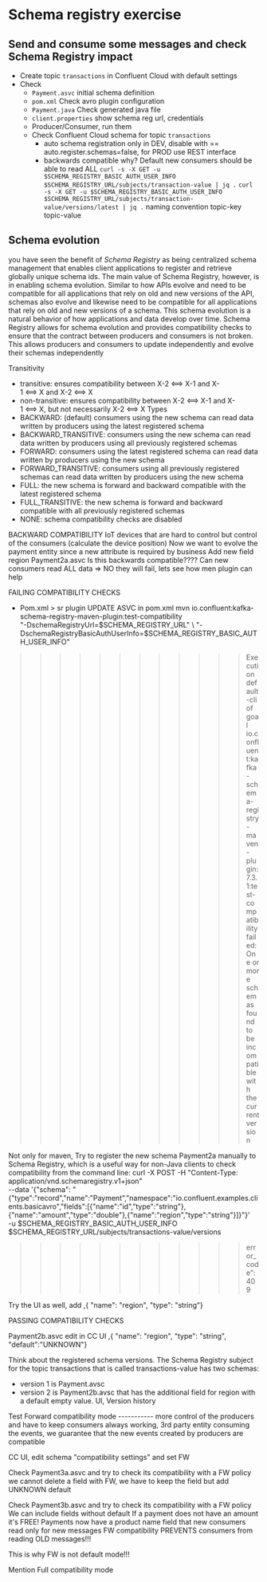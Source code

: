 # Schema registry exercise

## Send and consume some messages and check Schema Registry impact

* Create topic `transactions` in Confluent Cloud with default settings
* Check
    * `Payment.asvc` initial schema definition
    * `pom.xml` Check avro plugin configuration
    * `Payment.java` Check generated java file
    * `client.properties` show schema reg url, credentials
    * Producer/Consumer, run them
    * Check Confluent Cloud schema for topic `transactions`
        * auto schema registration only in DEV, disable with == auto.register.schemas=false, for PROD use REST interface
        * backwards compatible why? Default new consumers should be able to read ALL
          ```curl -s -X GET -u $SCHEMA_REGISTRY_BASIC_AUTH_USER_INFO $SCHEMA_REGISTRY_URL/subjects/transaction-value | jq .```
          ```curl -s -X GET -u $SCHEMA_REGISTRY_BASIC_AUTH_USER_INFO $SCHEMA_REGISTRY_URL/subjects/transaction-value/versions/latest | jq .```
naming convention topic-key topic-value

## Schema evolution
you have seen the benefit of *Schema Registry* as being centralized schema management that enables client applications to register and retrieve globally unique schema ids. The main value of Schema Registry, however, is in enabling schema evolution. Similar to how APIs evolve and need to be compatible for all applications that rely on old and new versions of the API, schemas also evolve and likewise need to be compatible for all applications that rely on old and new versions of a schema. This schema evolution is a natural behavior of how applications and data develop over time.
Schema Registry allows for schema evolution and provides compatibility checks to ensure that the contract between producers and consumers is not broken. This allows producers and consumers to update independently and evolve their schemas independently

Transitivity
* transitive: ensures compatibility between X-2 <==> X-1 and X-1 <==> X and X-2 <==> X
* non-transitive: ensures compatibility between X-2 <==> X-1 and X-1 <==> X, but not necessarily X-2 <==> X
  Types
* BACKWARD: (default) consumers using the new schema can read data written by producers using the latest registered schema
* BACKWARD_TRANSITIVE: consumers using the new schema can read data written by producers using all previously registered schemas
* FORWARD: consumers using the latest registered schema can read data written by producers using the new schema
* FORWARD_TRANSITIVE: consumers using all previously registered schemas can read data written by producers using the new schema
* FULL: the new schema is forward and backward compatible with the latest registered schema
* FULL_TRANSITIVE: the new schema is forward and backward compatible with all previously registered schemas
* NONE: schema compatibility checks are disabled

BACKWARD COMPATIBILITY
IoT devices that are hard to control but control of the consumers (calculate the device position)
Now we want to evolve the payment entity since a new attribute is required by business
Add new field region Payment2a.asvc
Is this backwards compatible???? Can new consumers read ALL data => NO they will fail, lets see how men plugin can help

FAILING COMPATIBILITY CHECKS

* Pom.xml > sr plugin
  UPDATE ASVC in pom.xml
  mvn io.confluent:kafka-schema-registry-maven-plugin:test-compatibility \
  "-DschemaRegistryUrl=$SCHEMA_REGISTRY_URL" \
  "-DschemaRegistryBasicAuthUserInfo=$SCHEMA_REGISTRY_BASIC_AUTH_USER_INFO"

>>>>>>>>>>>> Execution default-cli of goal io.confluent:kafka-schema-registry-maven-plugin:7.3.1:test-compatibility failed: One or more schemas found to be incompatible with the current version

Not only for maven, Try to register the new schema Payment2a manually to Schema Registry, which is a useful way for non-Java clients to check compatibility from the command line:
curl -X POST -H "Content-Type: application/vnd.schemaregistry.v1+json" \
--data '{"schema": "{\"type\":\"record\",\"name\":\"Payment\",\"namespace\":\"io.confluent.examples.clients.basicavro\",\"fields\":[{\"name\":\"id\",\"type\":\"string\"},{\"name\":\"amount\",\"type\":\"double\"},{\"name\":\"region\",\"type\":\"string\"}]}"}' \
-u $SCHEMA_REGISTRY_BASIC_AUTH_USER_INFO \
$SCHEMA_REGISTRY_URL/subjects/transactions-value/versions
>>>>>>>>>>>> error_code":409

Try the UI as well, add
,{ "name": "region", "type": "string"}



PASSING COMPATIBILITY CHECKS

Payment2b.asvc
edit in CC UI
,{ "name": "region", "type": "string", "default":"UNKNOWN"}

Think about the registered schema versions. The Schema Registry subject for the topic transactions that is called transactions-value has two schemas:
* version 1 is Payment.avsc
* version 2 is Payment2b.avsc that has the additional field for region with a default empty value.
  UI, Version history


Test Forward compatibility mode
----------- more control of the producers and have to keep consumers always working,
3rd party entity consuming the events, we guarantee that the new events created by producers are compatible

CC UI, edit schema "compatibility settings" and set FW

Check Payment3a.asvc and try to check its compatibility with a FW policy
we cannot delete a field with FW, we have to keep the field but add UNKNOWN default

Check Payment3b.asvc and try to check its compatibility with a FW policy
We can include fields without default
If a payment does not have an amount it's FREE!
Payments now have a product name field that new consumers read only for new messages
FW compatibility PREVENTS consumers from reading OLD messages!!!

This is why FW is not default mode!!!

Mention Full compatibility mode
